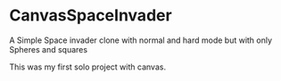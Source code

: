 # CanvasSpaceInvader
A Simple Space invader clone with normal and hard mode but with only Spheres and squares

This was my first solo project with canvas.
